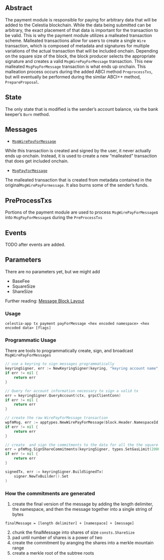 ## Abstract

The payment module is responsible for paying for arbitrary data that will be added to the Celestia blockchain. While the data being submitted can be arbitrary, the exact placement of that data is important for the transaction to be valid. This is why the payment module utilizes a malleated transaction scheme. Malleated transactions allow for users to create a single `Wire` transaction, which is composed of metadata and signatures for multiple variations of the actual transaction that will be included onchain. Depending on the square size of the block, the block producer selects the appropriate signature and creates a valid `MsgWirePayForMessage` transaction. This new malleated `MsgPayForMessage` transaction is what ends up onchain. This malleation process occurs during the added ABCI method `PreprocessTxs`, but will eventually be performed during the similar ABCI++ method, `PrepareProposal`. 

## State
The only state that is modified is the sender’s account balance, via the bank keeper’s `Burn` method.

## Messages
- [`MsgWirePayForMessage`](https://github.com/celestiaorg/celestia-app/blob/b4c8ebdf35db200a9b99d295a13de01110802af4/x/payment/types/tx.pb.go#L32-L40)

While this transaction is created and signed by the user, it never actually ends up onchain. Instead, it is used to create a new “malleated” transaction that does get included onchain.
- [`MsgPayForMessage`](https://github.com/celestiaorg/celestia-app/blob/b4c8ebdf35db200a9b99d295a13de01110802af4/x/payment/types/tx.pb.go#L208-L216)

The malleated transaction that is created from metadata contained in the original`MsgWirePayFormessage`. It also burns some of the sender’s funds.

## PreProcessTxs
Portions of the payment module are used to process `MsgWirePayForMessage`s into `MsgPayForMessage`s during the `PreProcessTxs`

## Events
TODO after events are added.

## Parameters
There are no parameters yet, but we might add
- BaseFee
- SquareSize
- ShareSize

Further reading: [Message Block Layout](https://github.com/celestiaorg/celestia-specs/blob/master/src/rationale/message_block_layout.md)

### Usage 
`celestia-app tx payment payForMessage <hex encoded namespace> <hex encoded data> [flags]`

### Programmatic Usage
There are tools to programmatically create, sign, and broadcast `MsgWirePayForMessages`
```go
// use a keyring to sign messages programmatically 
keyringSigner, err := NewKeyringSigner(keyring, "keyring account name", "chain-id-1")
if err != nil {
    return err
}

// Query for account information necessary to sign a valid tx
err = keyringSigner.QueryAccount(ctx, grpcClientConn)
if err != nil {
    return err
}

// create the raw WirePayForMessage transaction
wpfmMsg, err := apptypes.NewWirePayForMessage(block.Header.NamespaceId, message, 16, 32, 64, 128)
if err != nil {
    return err
}

// create  and sign the commitments to the data for all the the square sizes 
err = pfmMsg.SignShareCommitments(keyringSigner, types.SetGasLimit(200000))
if err != nil {
    return err
}

signedTx, err := keyringSigner.BuildSignedTx(
    signer.NewTxBuilder().Set
)
```

### How the commitments are generated
1) create the final version of the message by adding the length delimiter, the namespace, and then the message together into a single string of bytes
```
finalMessage = [length delimiter] + [namespace] + [message]
```
2) chunk the finalMessage into shares of size `consts.ShareSize`
3) pad until number of shares is a power of two
4) create the commitment by aranging the shares into a merkle mountain range
5) create a merkle root of the subtree roots





